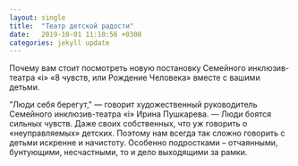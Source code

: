 ```yaml
---
layout: single
title:  "Театр детской радости"
date:   2019-10-01 11:10:56 +0300
categories: jekyll update
---
```

Почему вам стоит посмотреть новую постановку Семейного инклюзив-театра «i» «8 чувств, или Рождение Человека» вместе с вашими детьми.

"Люди себя берегут," — говорит художественный руководитель Семейного инклюзив-театра «i» Ирина Пушкарева. — Люди боятся сильных чувств. Даже своих собственных, что уж говорить о «неуправляемых» детских. Поэтому нам всегда так сложно говорить с детьми искренне и начистоту. Особенно подростками – отчаянными, бунтующими, несчастными, то и дело выходящими за рамки.


[jekyll-docs]: https://jekyllrb.com/docs/home
[jekyll-gh]:   https://github.com/jekyll/jekyll
[jekyll-talk]: https://talk.jekyllrb.com/
